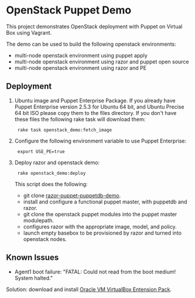# OpenStack Puppet Demo

This project demonstrates OpenStack deployment with Puppet on Virtual Box using Vagrant.

The demo can be used to build the following openstack environments:
- multi-node openstack environment using puppet apply
- multi-node openstack environment using razor and puppet open source
- multi-node openstack environment using razor and PE

## Deployment

1. Ubuntu image and Puppet Enterprise Package.
    If you already have Puppet Enterprise version 2.5.3 for Ubuntu 64 bit, and Ubuntu Precise 64 bit ISO please copy them to the files directory. If you don't have these files the following rake task will download them:

        rake task openstack_demo:fetch_image

2. Configure the following environment variable to use Puppet Enterprise:

        export USE_PE=true

3. Deploy razor and openstack demo:

        rake openstack_demo:deploy

    This script does the following:
    - git clone [razor-puppet-puppetdb-demo](http://github.com/branan/razor-puppet-puppetdb-demo).
    - install and configure a functional puppet master, with puppetdb and razor.
    - git clone the openstack puppet modules into the puppet master modulepath.
    - configures razor with the appropriate image, model, and policy.
    - launch empty basebox to be provisioned by razor and turned into openstack nodes.

## Known Issues

* Agent1 boot failure: "FATAL: Could not read from the boot medium! System halted."

Solution: download and install [Oracle VM VirtualBox Entension Pack](http://www.oracle.com/technetwork/server-storage/virtualbox/downloads/index.html#extpack).
